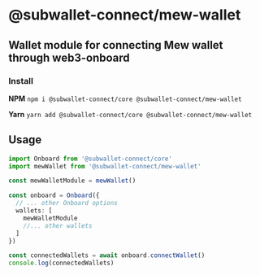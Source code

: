 # @subwallet-connect/mew-wallet

## Wallet module for connecting Mew wallet through web3-onboard

### Install

**NPM**
`npm i @subwallet-connect/core @subwallet-connect/mew-wallet`

**Yarn**
`yarn add @subwallet-connect/core @subwallet-connect/mew-wallet`

## Usage

```typescript
import Onboard from '@subwallet-connect/core'
import mewWallet from '@subwallet-connect/mew-wallet'

const mewWalletModule = mewWallet()

const onboard = Onboard({
  // ... other Onboard options
  wallets: [
    mewWalletModule
    //... other wallets
  ]
})

const connectedWallets = await onboard.connectWallet()
console.log(connectedWallets)
```
